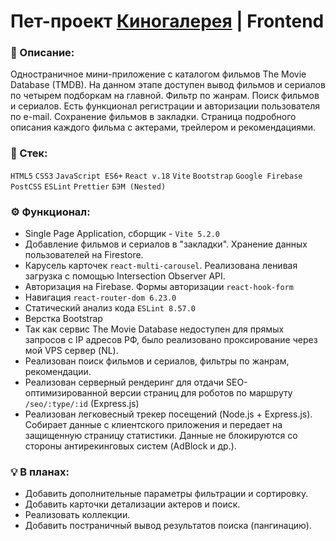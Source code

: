 # Пет-проект [Киногалерея](https://moviegallery.tw1.ru/) | Frontend

### 📜 Описание:
Одностраничное мини-приложение с каталогом фильмов The Movie Database (TMDB). На данном этапе доступен вывод фильмов и сериалов по четырем подборкам на главной. Фильтр по жанрам. Поиск фильмов и сериалов. Есть функционал регистрации и авторизации пользователя по e-mail. Сохранение фильмов в закладки. Страница подробного описания каждого фильма с актерами, трейлером и рекомендациями.<br>

### 🥞 Стек:

`HTML5` `CSS3` `JavaScript ES6+` `React v.18` `Vite` `Bootstrap` `Google Firebase` `PostCSS` `ESLint` `Prettier` `БЭМ (Nested)` 

### ⚙️ Функционал:
* Single Page Application, сборщик - `Vite 5.2.0`
* Добавление фильмов и сериалов в "закладки". Хранение данных пользователей на Firestore.
* Карусель карточек `react-multi-carousel`. Реализована ленивая загрузка с помощью Intersection Observer API.
* Авторизация на Firebase. Формы авторизации `react-hook-form`
* Навигация `react-router-dom 6.23.0`
* Статический анализ кода `ESLint 8.57.0`
* Верстка Bootstrap
* Так как сервис The Movie Database недоступен для прямых запросов с IP адресов РФ, было реализовано проксирование через мой VPS сервер (NL). 
* Реализован поиск фильмов и сериалов, фильтры по жанрам, рекомендации.
* Реализован серверный рендеринг для отдачи SEO-оптимизированной версии страниц для роботов по маршруту `/seo/:type/:id` (Express.js)
* Реализован легковесный трекер посещений (Node.js + Express.js). Собирает данные с клиентского приложения и передает на защищенную страницу статистики. Данные не блокируются со стороны антирекинговых систем (AdBlock и др.).

### 💡 В планах:
* Добавить дополнительные параметры фильтрации и сортировку.
* Добавить карточки детализации актеров и поиск.
* Реализовать коллекции.
* Добавить постраничный вывод результатов поиска (пангинацию).